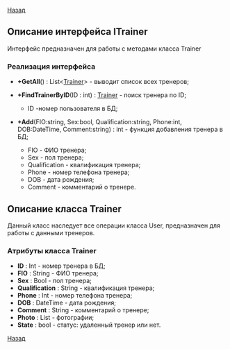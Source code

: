 [Назад](./API.md)

## Описание интерфейса ITrainer

Интерфейс предназначен для работы с методами класса Trainer

### Реализация интерфейса

+ **+GetAll**() : List<[Trainer](https://github.com/qwertyKEK/my/blob/master/ITrainer.md#%D0%BE%D0%BF%D0%B8%D1%81%D0%B0%D0%BD%D0%B8%D0%B5-%D0%BA%D0%BB%D0%B0%D1%81%D1%81%D0%B0-trainer)> - выводит список всех тренеров;

+ **+FindTrainerByID**(ID : int) : [Trainer](https://github.com/qwertyKEK/my/blob/master/ITrainer.md#%D0%BE%D0%BF%D0%B8%D1%81%D0%B0%D0%BD%D0%B8%D0%B5-%D0%BA%D0%BB%D0%B0%D1%81%D1%81%D0%B0-trainer) - поиск тренера по ID;
    * ID -номер пользователя в БД;

+ **+Add**(FIO:string, Sex:bool,  Qualification:string, Phone:int, DOB:DateTime, Comment:string) : int - функция добавления тренера в БД;
	* FIO - ФИО тренера;
    * Sex - пол тренера;
    * Qualification - квалификация тренера;
    * Phone - номер телефона тренера;
    * DOB - дата рождения;
    * Comment - комментарий о тренере.

## Описание класса Trainer

Данный класс наследует все операции класса User, предназначен для работы с данными тренеров.

### Атрибуты класса Trainer

* **ID** : Int - номер тренера в БД;
* **FIO** : String - ФИО тренера;
* **Sex** : Bool - пол тренера;
* **Qualification** : String - квалификация тренера;
* **Phone** : Int - номер телефона тренера;
* **DOB** : DateTime - дата рождения;
* **Comment** : String - комментарий о тренере;
* **Photo** : List<Photos> - фотографии;
* **State** : bool - статус: удаленный тренер или нет.

[Назад](./API.md)